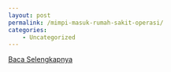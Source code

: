 ```yaml
---
layout: post
permalink: /mimpi-masuk-rumah-sakit-operasi/
categories:
    - Uncategorized
---
```


[Baca Selengkapnya](/05)